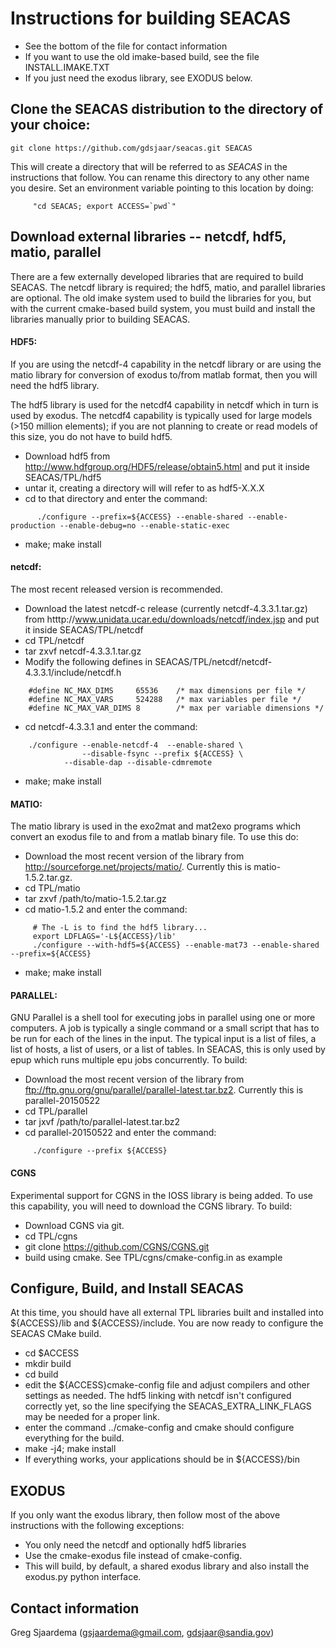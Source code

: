 # Instructions for building SEACAS
 * See the bottom of the file for contact information
 * If you want to use the old imake-based build, see the file INSTALL.IMAKE.TXT
 * If you just need the exodus library, see EXODUS below.

## Clone the SEACAS distribution to the directory of your choice:
```
git clone https://github.com/gdsjaar/seacas.git SEACAS
```
This will create a directory that will be referred to as _SEACAS_ in
the instructions that follow. You can rename this directory to any
other name you desire. Set an environment variable pointing to this
location by doing:
```
     "cd SEACAS; export ACCESS=`pwd`"
```
## Download external libraries -- netcdf, hdf5, matio, parallel
There are a few externally developed libraries that are required to
build SEACAS.  The netcdf library is required; the hdf5, matio, and
parallel libraries are optional.  The old imake system used to build
the libraries for you, but with the current cmake-based build system,
you must build and install the libraries manually prior to building
SEACAS.


#### HDF5: 
If you are using the netcdf-4 capability in the netcdf library or are using the matio library for conversion of exodus to/from matlab format, then you will need the hdf5 library. 

The hdf5 library is used for the netcdf4 capability in netcdf which in
turn is used by exodus.  The netcdf4 capability is typically used for
large models (>150 million elements); if you are not planning to
create or read models of this size, you do not have to build hdf5. 

   * Download hdf5 from http://www.hdfgroup.org/HDF5/release/obtain5.html and put it inside SEACAS/TPL/hdf5
   * untar it, creating a directory will will refer to as hdf5-X.X.X
   * cd to that directory and enter the command:
```
      ./configure --prefix=${ACCESS} --enable-shared --enable-production --enable-debug=no --enable-static-exec
```
   * make; make install

#### netcdf:
The most recent released version is recommended. 

 * Download the latest netcdf-c release (currently netcdf-4.3.3.1.tar.gz) from htttp://www.unidata.ucar.edu/downloads/netcdf/index.jsp and put it inside SEACAS/TPL/netcdf
 * cd TPL/netcdf
 * tar zxvf netcdf-4.3.3.1.tar.gz
 * Modify the following defines in SEACAS/TPL/netcdf/netcdf-4.3.3.1/include/netcdf.h

```
	#define NC_MAX_DIMS     65536    /* max dimensions per file */
	#define NC_MAX_VARS     524288   /* max variables per file */
	#define NC_MAX_VAR_DIMS 8        /* max per variable dimensions */
```

 * cd netcdf-4.3.3.1 and enter the command:

```
	./configure --enable-netcdf-4  --enable-shared \
	            --disable-fsync --prefix ${ACCESS} \
		    --disable-dap --disable-cdmremote
```

 * make; make install

#### MATIO:
The matio library is used in the exo2mat and mat2exo programs which convert an exodus file to and from a matlab binary file.  To use this do:

   * Download the most recent version of the library from http://sourceforge.net/projects/matio/. Currently this is matio-1.5.2.tar.gz. 
   * cd TPL/matio
   * tar zxvf /path/to/matio-1.5.2.tar.gz
   * cd matio-1.5.2 and enter the command:
```
     # The -L is to find the hdf5 library...
     export LDFLAGS='-L${ACCESS}/lib'
     ./configure --with-hdf5=${ACCESS} --enable-mat73 --enable-shared --prefix=${ACCESS}
```
   * make; make install

#### PARALLEL: 
GNU Parallel is a shell tool for executing jobs in parallel using one or more computers. A job is typically a single command or a small script that has to be run for each of the lines in the input. The typical input is a list of files, a list of hosts, a list of users, or a list of tables.  In SEACAS, this is only used by epup which runs multiple epu jobs concurrently.  To build:

   * Download the most recent version of the library from ftp://ftp.gnu.org/gnu/parallel/parallel-latest.tar.bz2. Currently this is parallel-20150522
   * cd TPL/parallel
   * tar jxvf /path/to/parallel-latest.tar.bz2
   * cd parallel-20150522 and enter the command:
```
     ./configure --prefix ${ACCESS}
```
#### CGNS
Experimental support for CGNS in the IOSS library is being added.  To use this capability, you will need to download the CGNS library.  To build:

   * Download CGNS via git.
   * cd TPL/cgns
   * git clone https://github.com/CGNS/CGNS.git
   * build using cmake.  See TPL/cgns/cmake-config.in as example

## Configure, Build, and Install SEACAS
At this time, you should have all external TPL libraries built and
installed into ${ACCESS}/lib and ${ACCESS}/include. You are now ready
to configure the SEACAS CMake build.

   * cd $ACCESS
   * mkdir build
   * cd build
   * edit the ${ACCESS}cmake-config file and adjust compilers and
     other settings as needed. The hdf5 linking with netcdf isn't
configured correctly yet, so the line specifying the
SEACAS_EXTRA_LINK_FLAGS may be needed for a proper link.
   * enter the command ../cmake-config and cmake should configure
everything for the build.
   * make -j4; make install
   * If everything works, your applications should be in ${ACCESS}/bin

## EXODUS
If you only want the exodus library, then follow most of the above
instructions with the following exceptions:
  * You only need the netcdf and optionally hdf5 libraries
  * Use the cmake-exodus file instead of cmake-config.
  * This will build, by default, a shared exodus library and also
install the exodus.py python interface.

## Contact information

 Greg Sjaardema  (gsjaardema@gmail.com,  gdsjaar@sandia.gov)
      
